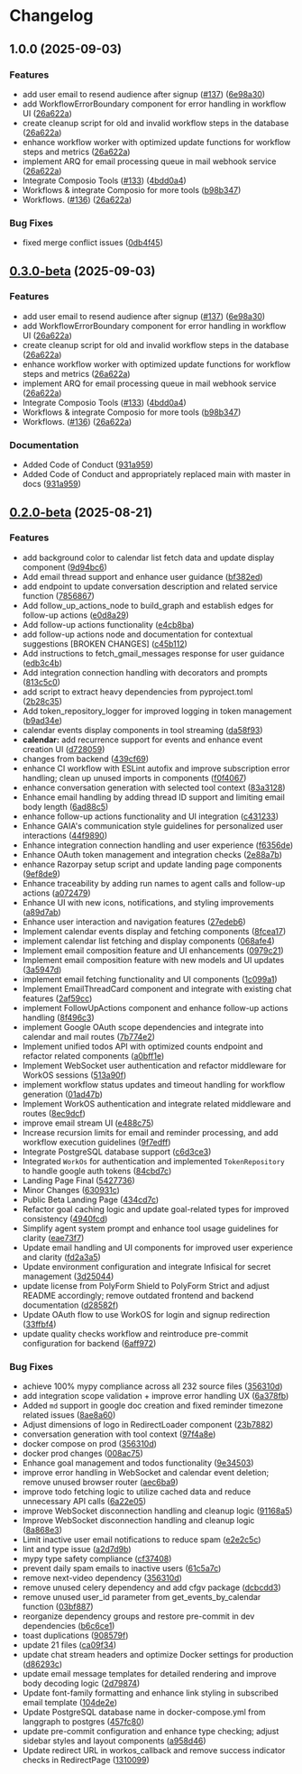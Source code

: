 # Changelog

## 1.0.0 (2025-09-03)


### Features

* add user email to resend audience after signup ([#137](https://github.com/heygaia/gaia/issues/137)) ([6e98a30](https://github.com/heygaia/gaia/commit/6e98a30470f20c531dfe92b5db2c8de06b9aabfc))
* add WorkflowErrorBoundary component for error handling in workflow UI ([26a622a](https://github.com/heygaia/gaia/commit/26a622a3f98bb55a77706577639ace3abb29feb9))
* create cleanup script for old and invalid workflow steps in the database ([26a622a](https://github.com/heygaia/gaia/commit/26a622a3f98bb55a77706577639ace3abb29feb9))
* enhance workflow worker with optimized update functions for workflow steps and metrics ([26a622a](https://github.com/heygaia/gaia/commit/26a622a3f98bb55a77706577639ace3abb29feb9))
* implement ARQ for email processing queue in mail webhook service ([26a622a](https://github.com/heygaia/gaia/commit/26a622a3f98bb55a77706577639ace3abb29feb9))
* Integrate Composio Tools ([#133](https://github.com/heygaia/gaia/issues/133)) ([4bdd0a4](https://github.com/heygaia/gaia/commit/4bdd0a4db9c81bab2092405b7fe76031d597f2db))
* Workflows & integrate Composio for more tools ([b98b347](https://github.com/heygaia/gaia/commit/b98b347bdbf8b7c35080d8821e61fba09c60676e))
* Workflows. ([#136](https://github.com/heygaia/gaia/issues/136)) ([26a622a](https://github.com/heygaia/gaia/commit/26a622a3f98bb55a77706577639ace3abb29feb9))


### Bug Fixes

* fixed merge conflict issues ([0db4f45](https://github.com/heygaia/gaia/commit/0db4f457b1faace29a5f34f7ddfe2fe2df833aaa))

## [0.3.0-beta](https://github.com/heygaia/gaia/compare/v0.2.0-beta...v0.3.0-beta) (2025-09-03)


### Features

* add user email to resend audience after signup ([#137](https://github.com/heygaia/gaia/issues/137)) ([6e98a30](https://github.com/heygaia/gaia/commit/6e98a30470f20c531dfe92b5db2c8de06b9aabfc))
* add WorkflowErrorBoundary component for error handling in workflow UI ([26a622a](https://github.com/heygaia/gaia/commit/26a622a3f98bb55a77706577639ace3abb29feb9))
* create cleanup script for old and invalid workflow steps in the database ([26a622a](https://github.com/heygaia/gaia/commit/26a622a3f98bb55a77706577639ace3abb29feb9))
* enhance workflow worker with optimized update functions for workflow steps and metrics ([26a622a](https://github.com/heygaia/gaia/commit/26a622a3f98bb55a77706577639ace3abb29feb9))
* implement ARQ for email processing queue in mail webhook service ([26a622a](https://github.com/heygaia/gaia/commit/26a622a3f98bb55a77706577639ace3abb29feb9))
* Integrate Composio Tools ([#133](https://github.com/heygaia/gaia/issues/133)) ([4bdd0a4](https://github.com/heygaia/gaia/commit/4bdd0a4db9c81bab2092405b7fe76031d597f2db))
* Workflows & integrate Composio for more tools ([b98b347](https://github.com/heygaia/gaia/commit/b98b347bdbf8b7c35080d8821e61fba09c60676e))
* Workflows. ([#136](https://github.com/heygaia/gaia/issues/136)) ([26a622a](https://github.com/heygaia/gaia/commit/26a622a3f98bb55a77706577639ace3abb29feb9))


### Documentation

* Added Code of Conduct ([931a959](https://github.com/heygaia/gaia/commit/931a959a61a743373525bd89724e1b5feb62a8b0))
* Added Code of Conduct and appropriately replaced main with master in docs ([931a959](https://github.com/heygaia/gaia/commit/931a959a61a743373525bd89724e1b5feb62a8b0))

## [0.2.0-beta](https://github.com/heygaia/gaia/compare/v0.1.0-beta...v0.2.0-beta) (2025-08-21)


### Features

* add background color to calendar list fetch data and update display component ([9d94bc6](https://github.com/heygaia/gaia/commit/9d94bc67727cfe44d91f7e6b7d5079e79cad03e1))
* Add email thread support and enhance user guidance ([bf382ed](https://github.com/heygaia/gaia/commit/bf382ed2294bef366fcfebac51c09e1b0f9f6e84))
* add endpoint to update conversation description and related service function ([7856867](https://github.com/heygaia/gaia/commit/785686771daddd361ca4ed7f668156802daf1196))
* Add follow_up_actions_node to build_graph and establish edges for follow-up actions ([e0d8a29](https://github.com/heygaia/gaia/commit/e0d8a297034b6d57d0bec7aacc2822f67f02f416))
* Add follow-up actions functionality ([e4cb8ba](https://github.com/heygaia/gaia/commit/e4cb8bab3595eeb8a6bd187d2a94b5b4da80361b))
* add follow-up actions node and documentation for contextual suggestions [BROKEN CHANGES] ([c45b112](https://github.com/heygaia/gaia/commit/c45b112534fa9bfcee088c3a14a165a7547d0adb))
* Add instructions to fetch_gmail_messages response for user guidance ([edb3c4b](https://github.com/heygaia/gaia/commit/edb3c4b18dc16aafbd0cbb7a27e75b2d1f8bbaa7))
* Add integration connection handling with decorators and prompts ([813c5c0](https://github.com/heygaia/gaia/commit/813c5c00938ac0c578c63fd101a08903e60a5bde))
* add script to extract heavy dependencies from pyproject.toml ([2b28c35](https://github.com/heygaia/gaia/commit/2b28c354ffa3554210d430068c196992bdbdce38))
* Add token_repository_logger for improved logging in token management ([b9ad34e](https://github.com/heygaia/gaia/commit/b9ad34efab79998e7ef0d20b13b5f146cd718c38))
* calendar events display components in tool streaming ([da58f93](https://github.com/heygaia/gaia/commit/da58f933d1d5d52743fa0b8d92a30897cd437c05))
* **calendar:** add recurrence support for events and enhance event creation UI ([d728059](https://github.com/heygaia/gaia/commit/d728059314fcb9d604701fe9a251e47e23a6b94a))
* changes from backend ([439cf69](https://github.com/heygaia/gaia/commit/439cf69e70f299314804a276f38334edcc7c793a))
* enhance CI workflow with ESLint autofix and improve subscription error handling; clean up unused imports in components ([f0f4067](https://github.com/heygaia/gaia/commit/f0f40673a3dcc8e7e3ba81204994c589ffcabd1a))
* enhance conversation generation with selected tool context ([83a3128](https://github.com/heygaia/gaia/commit/83a31285de599c74c9abb0e4afb6282f9203c40b))
* Enhance email handling by adding thread ID support and limiting email body length ([6ad88c5](https://github.com/heygaia/gaia/commit/6ad88c53bf1bcfd58c679a5987e170b1def4b3af))
* enhance follow-up actions functionality and UI integration ([c431233](https://github.com/heygaia/gaia/commit/c431233ea8c639b864c9fd37c76ef0356f47f195))
* Enhance GAIA's communication style guidelines for personalized user interactions ([44f9890](https://github.com/heygaia/gaia/commit/44f9890f492c056a0253a0fb2d6dffd352615616))
* Enhance integration connection handling and user experience ([f6356de](https://github.com/heygaia/gaia/commit/f6356deb9da20543522317d3972796ce4c94ce58))
* Enhance OAuth token management and integration checks ([2e88a7b](https://github.com/heygaia/gaia/commit/2e88a7b6f870373690c169692efd03c7ce875c70))
* enhance Razorpay setup script and update landing page components ([9ef8de9](https://github.com/heygaia/gaia/commit/9ef8de983af02df3f31d03407eb395a24bf795de))
* Enhance traceability by adding run names to agent calls and follow-up actions ([a072479](https://github.com/heygaia/gaia/commit/a072479d5758c7d1ce9abb7fc9a3ba519d6a97b5))
* Enhance UI with new icons, notifications, and styling improvements ([a89d7ab](https://github.com/heygaia/gaia/commit/a89d7ab663c639a8ba168197e057ccdc4fd43972))
* Enhance user interaction and navigation features ([27edeb6](https://github.com/heygaia/gaia/commit/27edeb61ba2c7895212ce3da1962d8810c784257))
* Implement calendar events display and fetching components ([8fcea17](https://github.com/heygaia/gaia/commit/8fcea176f6377490ae9334659aa11ed51417cbea))
* implement calendar list fetching and display components ([068afe4](https://github.com/heygaia/gaia/commit/068afe414b699b6f189ffd25adaa1b55196838cf))
* Implement email composition feature and UI enhancements ([0979c21](https://github.com/heygaia/gaia/commit/0979c2195795452e688cbcc5c800594a15a00922))
* Implement email composition feature with new models and UI updates ([3a5947d](https://github.com/heygaia/gaia/commit/3a5947d28860a02ebfce3f246d72edf784720fec))
* implement email fetching functionality and UI components ([1c099a1](https://github.com/heygaia/gaia/commit/1c099a1d34ae4b69c414ed01d6660e415d68afd1))
* Implement EmailThreadCard component and integrate with existing chat features ([2af59cc](https://github.com/heygaia/gaia/commit/2af59cce1ac3403f09cc53e3e4cb6346f3386dd2))
* implement FollowUpActions component and enhance follow-up actions handling ([8f496c3](https://github.com/heygaia/gaia/commit/8f496c3d62924c2c59962d23b42fe327d6261e56))
* implement Google OAuth scope dependencies and integrate into calendar and mail routes ([7b774e2](https://github.com/heygaia/gaia/commit/7b774e22581ff2b0cdb89926e39c32bedd70595c))
* Implement unified todos API with optimized counts endpoint and refactor related components ([a0bff1e](https://github.com/heygaia/gaia/commit/a0bff1e0e34910c5377e6c7718cc355966276dfd))
* Implement WebSocket user authentication and refactor middleware for WorkOS sessions ([513a90f](https://github.com/heygaia/gaia/commit/513a90f4242b141fc3b0026a5b253be876e7346d))
* implement workflow status updates and timeout handling for workflow generation ([01ad47b](https://github.com/heygaia/gaia/commit/01ad47bc522431f0e769079db33e7efeb6e75661))
* Implement WorkOS authentication and integrate related middleware and routes ([8ec9dcf](https://github.com/heygaia/gaia/commit/8ec9dcf60d45b11b0cd967ec8b349ac47fcb3db8))
* improve email stream UI ([e488c75](https://github.com/heygaia/gaia/commit/e488c7538608aee27da9d87f97a26ec66db773c2))
* Increase recursion limits for email and reminder processing, and add workflow execution guidelines ([9f7edff](https://github.com/heygaia/gaia/commit/9f7edfff6c79259c9ecef9f4570e44083e25008f))
* Integrate PostgreSQL database support ([c6d3ce3](https://github.com/heygaia/gaia/commit/c6d3ce38bb7ee94628ddc5d904684f354a97a81d))
* Integrated `WorkOs` for authentication and implemented `TokenRepository` to handle google auth tokens ([84cbd7c](https://github.com/heygaia/gaia/commit/84cbd7c82f16c9ad7028f4e2a8aacf3ba60ad5a0))
* Landing Page Final ([5427736](https://github.com/heygaia/gaia/commit/5427736907ef62af440d5648006fc8221a250e98))
* Minor Changes ([630931c](https://github.com/heygaia/gaia/commit/630931c403c7ab94f8879dde3532af0fff435b32))
* Public Beta Landing Page ([434cd7c](https://github.com/heygaia/gaia/commit/434cd7cd298fbe8ee946395f17f1d89f86627246))
* Refactor goal caching logic and update goal-related types for improved consistency ([4940fcd](https://github.com/heygaia/gaia/commit/4940fcd06f077599ef8a7bea4c4c70cffa8ceedc))
* Simplify agent system prompt and enhance tool usage guidelines for clarity ([eae73f7](https://github.com/heygaia/gaia/commit/eae73f7f72f2cfe596cc3163df4d7c159c0ede00))
* Update email handling and UI components for improved user experience and clarity ([fd2a3a5](https://github.com/heygaia/gaia/commit/fd2a3a5590b59ee80e814fc740decc8780622b42))
* Update environment configuration and integrate Infisical for secret management ([3d25044](https://github.com/heygaia/gaia/commit/3d250448b063e519289e4905c170d31880ca85af))
* update license from PolyForm Shield to PolyForm Strict and adjust README accordingly; remove outdated frontend and backend documentation ([d28582f](https://github.com/heygaia/gaia/commit/d28582f389fc4400c936b1a8012584b0c2b72987))
* Update OAuth flow to use WorkOS for login and signup redirection ([33ffbf4](https://github.com/heygaia/gaia/commit/33ffbf4bb85af030cf0270b5696217ccf19291ef))
* update quality checks workflow and reintroduce pre-commit configuration for backend ([6aff972](https://github.com/heygaia/gaia/commit/6aff9729768de6ca201f55d19b111ccdf77807b7))


### Bug Fixes

* achieve 100% mypy compliance across all 232 source files ([356310d](https://github.com/heygaia/gaia/commit/356310de0c90fe2a5b6ee2a57d7176ebd72921e1))
* add integration scope validation + improve error handling UX ([6a378fb](https://github.com/heygaia/gaia/commit/6a378fbd37929cecad0c45fccfb2fd0649fbf14b))
* Added `md` support in google doc creation and fixed reminder timezone related issues ([8ae8a60](https://github.com/heygaia/gaia/commit/8ae8a606c118e9f7c012639e3b38847729574888))
* Adjust dimensions of logo in RedirectLoader component ([23b7882](https://github.com/heygaia/gaia/commit/23b7882494a095e2c2f66f0f8dae75cfa8cc949f))
* conversation generation with tool context ([97f4a8e](https://github.com/heygaia/gaia/commit/97f4a8e935035bb7a478d490cce1dfdbeb8f9ae8))
* docker compose on prod ([356310d](https://github.com/heygaia/gaia/commit/356310de0c90fe2a5b6ee2a57d7176ebd72921e1))
* docker prod changes ([008ac75](https://github.com/heygaia/gaia/commit/008ac75255e653105eb4051988f0a67a9d32e04b))
* Enhance goal management and todos functionality ([9e34503](https://github.com/heygaia/gaia/commit/9e345034378cf4bda5db13b66853ea795c42d774))
* improve error handling in WebSocket and calendar event deletion; remove unused browser router ([aec6ba9](https://github.com/heygaia/gaia/commit/aec6ba946f284a3e42639daa0b58fe2c66853115))
* improve todo fetching logic to utilize cached data and reduce unnecessary API calls ([6a22e05](https://github.com/heygaia/gaia/commit/6a22e05b8b51906882d6fafde170b80138278990))
* improve WebSocket disconnection handling and cleanup logic ([91168a5](https://github.com/heygaia/gaia/commit/91168a535ccb18de207a7cbb539a39e000e07954))
* Improve WebSocket disconnection handling and cleanup logic ([8a868e3](https://github.com/heygaia/gaia/commit/8a868e33b239ff8db8e7d76a0313fb50e3407a8c))
* Limit inactive user email notifications to reduce spam ([e2e2c5c](https://github.com/heygaia/gaia/commit/e2e2c5c191d087ade82caba34d810799d494d08d))
* lint and type issue ([a2d7d9b](https://github.com/heygaia/gaia/commit/a2d7d9bf2b98524261be2265d647795d515df655))
* mypy type safety compliance ([cf37408](https://github.com/heygaia/gaia/commit/cf374086212597fe36473df9b8df4a61d5463345))
* prevent daily spam emails to inactive users ([61c5a7c](https://github.com/heygaia/gaia/commit/61c5a7ce98062ae58a6ee41e37aac1f2b3809eb5))
* remove next-video dependency ([356310d](https://github.com/heygaia/gaia/commit/356310de0c90fe2a5b6ee2a57d7176ebd72921e1))
* remove unused celery dependency and add cfgv package ([dcbcdd3](https://github.com/heygaia/gaia/commit/dcbcdd352b71acbb7d8e633d61eff9b3dc9b33e6))
* remove unused user_id parameter from get_events_by_calendar function ([03bf887](https://github.com/heygaia/gaia/commit/03bf88773637476aae265372baceb14801df46ef))
* reorganize dependency groups and restore pre-commit in dev dependencies ([b6c6ce1](https://github.com/heygaia/gaia/commit/b6c6ce1275c41254ce9986834a51db80379e9b09))
* toast duplications ([908579f](https://github.com/heygaia/gaia/commit/908579f5eae4eda6eac543c7f7b284c15a56eb3b))
* update 21 files ([ca09f34](https://github.com/heygaia/gaia/commit/ca09f34f9db380a636098180d3414b73c95f9fc5))
* update chat stream headers and optimize Docker settings for production ([d86293c](https://github.com/heygaia/gaia/commit/d86293c8d5e941e20daaaa418df8c77d14ea0102))
* update email message templates for detailed rendering and improve body decoding logic ([2d79874](https://github.com/heygaia/gaia/commit/2d7987406130a73f82b803c17250af3ed36bc408))
* Update font-family formatting and enhance link styling in subscribed email template ([104de2e](https://github.com/heygaia/gaia/commit/104de2ea1a33d0b018936989b6f0c2948d2e81d4))
* Update PostgreSQL database name in docker-compose.yml from langgraph to postgres ([457fc80](https://github.com/heygaia/gaia/commit/457fc80cece510b290ee98b75ca81cbb98c2b7d0))
* update pre-commit configuration and enhance type checking; adjust sidebar styles and layout components ([a958d46](https://github.com/heygaia/gaia/commit/a958d46fcac2b99258f27bc5467157d9b78f0fa6))
* Update redirect URL in workos_callback and remove success indicator checks in RedirectPage ([1310099](https://github.com/heygaia/gaia/commit/131009995c94d46ae17d14b3dae10d9fe3d896f8))
